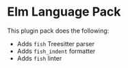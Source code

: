 # Elm Language Pack

This plugin pack does the following:

- Adds `fish` Treesitter parser
- Adds `fish_indent` formatter
- Adds `fish` linter
